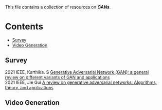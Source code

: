 This file contains a collection of resources on ***GANs***.<br>
# Contents
* [Survey](#survey) 
* [Video Generation](#vg)

## <span id="survey">Survey</span><br>
2021 IEEE, Karthika. S [Generative Adversarial Network (GAN): a general review on different variants of GAN and applications](https://ieeexplore.ieee.org/abstract/document/9489160)<br>
2021 IEEE, Jie Gui [A review on generative adversarial networks: Algorithms, theory, and applications](https://arxiv.org/pdf/2001.06937)<br>

## <span id="vg">Video Generation</span><br>

